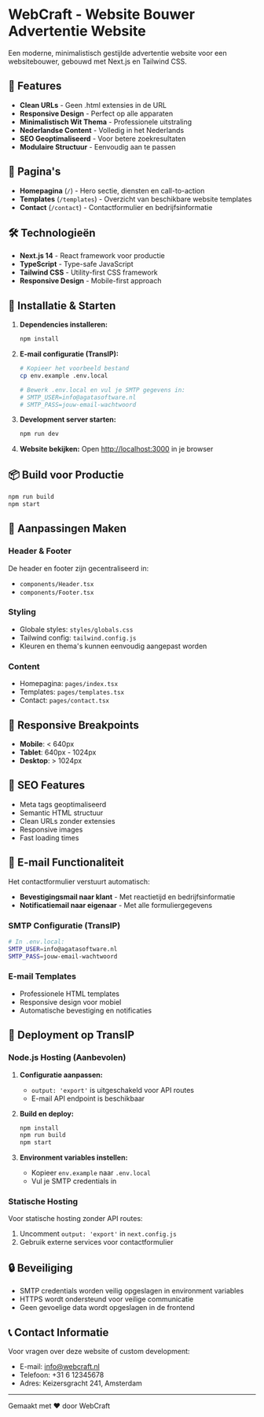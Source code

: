 # WebCraft - Website Bouwer Advertentie Website

Een moderne, minimalistisch gestijlde advertentie website voor een websitebouwer, gebouwd met Next.js en Tailwind CSS.

## 🚀 Features

- **Clean URLs** - Geen .html extensies in de URL
- **Responsive Design** - Perfect op alle apparaten
- **Minimalistisch Wit Thema** - Professionele uitstraling
- **Nederlandse Content** - Volledig in het Nederlands
- **SEO Geoptimaliseerd** - Voor betere zoekresultaten
- **Modulaire Structuur** - Eenvoudig aan te passen

## 📁 Pagina's

- **Homepagina** (`/`) - Hero sectie, diensten en call-to-action
- **Templates** (`/templates`) - Overzicht van beschikbare website templates
- **Contact** (`/contact`) - Contactformulier en bedrijfsinformatie

## 🛠️ Technologieën

- **Next.js 14** - React framework voor productie
- **TypeScript** - Type-safe JavaScript
- **Tailwind CSS** - Utility-first CSS framework
- **Responsive Design** - Mobile-first approach

## 🚀 Installatie & Starten

1. **Dependencies installeren:**
   ```bash
   npm install
   ```

2. **E-mail configuratie (TransIP):**
   ```bash
   # Kopieer het voorbeeld bestand
   cp env.example .env.local
   
   # Bewerk .env.local en vul je SMTP gegevens in:
   # SMTP_USER=info@agatasoftware.nl
   # SMTP_PASS=jouw-email-wachtwoord
   ```

3. **Development server starten:**
   ```bash
   npm run dev
   ```

4. **Website bekijken:**
   Open [http://localhost:3000](http://localhost:3000) in je browser

## 📦 Build voor Productie

```bash
npm run build
npm start
```

## 🎨 Aanpassingen Maken

### Header & Footer
De header en footer zijn gecentraliseerd in:
- `components/Header.tsx`
- `components/Footer.tsx`

### Styling
- Globale styles: `styles/globals.css`
- Tailwind config: `tailwind.config.js`
- Kleuren en thema's kunnen eenvoudig aangepast worden

### Content
- Homepagina: `pages/index.tsx`
- Templates: `pages/templates.tsx`
- Contact: `pages/contact.tsx`

## 📱 Responsive Breakpoints

- **Mobile**: < 640px
- **Tablet**: 640px - 1024px
- **Desktop**: > 1024px

## 🎯 SEO Features

- Meta tags geoptimaliseerd
- Semantic HTML structuur
- Clean URLs zonder extensies
- Responsive images
- Fast loading times

## 📧 E-mail Functionaliteit

Het contactformulier verstuurt automatisch:
- **Bevestigingsmail naar klant** - Met reactietijd en bedrijfsinformatie
- **Notificatiemail naar eigenaar** - Met alle formuliergegevens

### SMTP Configuratie (TransIP)
```bash
# In .env.local:
SMTP_USER=info@agatasoftware.nl
SMTP_PASS=jouw-email-wachtwoord
```

### E-mail Templates
- Professionele HTML templates
- Responsive design voor mobiel
- Automatische bevestiging en notificaties

## 🚀 Deployment op TransIP

### Node.js Hosting (Aanbevolen)
1. **Configuratie aanpassen:**
   - `output: 'export'` is uitgeschakeld voor API routes
   - E-mail API endpoint is beschikbaar

2. **Build en deploy:**
   ```bash
   npm install
   npm run build
   npm start
   ```

3. **Environment variables instellen:**
   - Kopieer `env.example` naar `.env.local`
   - Vul je SMTP credentials in

### Statische Hosting
Voor statische hosting zonder API routes:
1. Uncomment `output: 'export'` in `next.config.js`
2. Gebruik externe services voor contactformulier

## 🔒 Beveiliging

- SMTP credentials worden veilig opgeslagen in environment variables
- HTTPS wordt ondersteund voor veilige communicatie
- Geen gevoelige data wordt opgeslagen in de frontend

## 📞 Contact Informatie

Voor vragen over deze website of custom development:
- E-mail: info@webcraft.nl
- Telefoon: +31 6 12345678
- Adres: Keizersgracht 241, Amsterdam

---

Gemaakt met ❤️ door WebCraft
